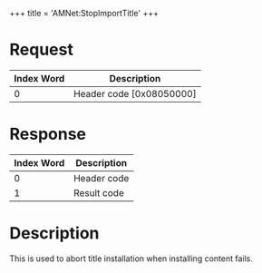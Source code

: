 +++
title = 'AMNet:StopImportTitle'
+++

# Request

| Index Word | Description                |
|------------|----------------------------|
| 0          | Header code \[0x08050000\] |

# Response

| Index Word | Description |
|------------|-------------|
| 0          | Header code |
| 1          | Result code |

# Description

This is used to abort title installation when installing content fails.
